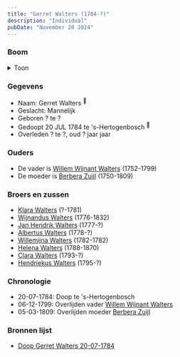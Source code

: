 ```yaml
---
title: "Gerret Walters (1784-?)"
description: "Individual"
pubDate: "November 20 2024"
---
```


### Boom
<details><summary>Toon</summary>

![test](https://www.plantuml.com/plantuml/svg/ZP9RQm8n48NVyoi6VV19s8jRBuZNgcrfePIAq1V9xaurcaqa4n4H_tlJNQq-bDQtC3cPyysPzCXoOxUPPBGMQiCDpo3coNfXz5QbGosr0Mku8dU5ohAbI14IOHA9nHcpZTr3XbcCXeeIMJIexNw3xAfh8ZaH71W03BH9qRmlHR9MIDHkProeJWT2TcIi0g-v5R7YHMacfCGCPcAbkB8muzBrfn9mWaVFymCFe3mAnz5uuBeVFWNAz0ZjLipZ_JpMrafiTQ09_Ua4_7eKGFTAHEkjb7EkqdbYD56i7OzJty7zQEZKpQPJ7yyW0pHkI0uVMx6I5t_V-Oy7et0K_k7lH_0qVVu6y6u1YE2b_mP-msj2XQeFQAnUe8er9SiBJxkrmpGLQf4J5_FLennix7bUBOIo58kbtQEKUkVWZkmKMBLwKh3J19V2wQKhv5S1ExjDq1Zy9Vu0VlRt_ngSTn53etPB3DqyVjP3bRel-WK0)
</details>

### Gegevens
- Naam: Gerret Walters <sup><a href="../s00165/" style="text-decoration:none" title="Doop Gerret Walters 20-07-1784">:link:</a></sup>
- Geslacht: Mannelijk
- Geboren ? te ? 
- Gedoopt 20 JUL 1784 te 's-Hertogenbosch <sup><a href="../s00165/" style="text-decoration:none" title="Doop Gerret Walters 20-07-1784">:link:</a></sup>
- Overleden ? te ?, oud ? jaar jaar 

### Ouders
- De vader is [Willem Wijnant Walters](../i00120/) (1752-1799)
- De moeder is [Berbera Zuijl](../i00121/) (1750-1809)

### Broers en zussen
- [Klara Walters](../i00157/) (?-1781)
- [Wijnandus Walters](../i00101/) (1776-1832)
- [Jan Hendrik Walters](../i00160/) (1777-?)
- [Albertus Walters](../i00134/) (1778-?)
- [Willemijna Walters](../i00153/) (1782-1782)
- [Helena Walters](../i00123/) (1788-1870)
- [Clara Walters](../i00135/) (1793-?)
- [Hendriekus Walters](../i00124/) (1795-?)

### Chronologie
- 20-07-1784: Doop te 's-Hertogenbosch
- 06-12-1799: Overlijden vader [Willem Wijnant Walters](../i00120/)
- 05-03-1809: Overlijden moeder [Berbera Zuijl](../i00121/)

### Bronnen lijst
- [Doop Gerret Walters 20-07-1784](../s00165/)